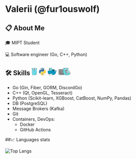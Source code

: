 # Valerii (@fur1ouswolf)

## 📋 About Me

🎓 MIPT Student

💻 Software engineer (Go, C++, Python)

<div>
    <h2>🛠️ Skills
    <img src="https://github.com/fur1ouswolf/fur1ouswolf/blob/main/assets/gopher.png" width="18" height="24"/>
    <img src="https://github.com/fur1ouswolf/fur1ouswolf/blob/main/assets/goppy.png" width="24" height="24"/>
    <img src="https://github.com/fur1ouswolf/fur1ouswolf/blob/main/assets/godocker.png" width="30" height="24"/>
    <img src="https://github.com/fur1ouswolf/fur1ouswolf/blob/main/assets/goserver.png" width="39" height="24"/>
    </h2>
</div>

- Go (Gin, Fiber, GORM, DiscordGo)
- C++ (Qt, OpenGL, Tesseract)
- Python (Scikit-learn, XGBoost, CatBoost, NumPy, Pandas)
- DB (PostgreSQL)
- Message Brokers (Kafka)
- Git
- Containers, DevOps:
  - Docker
  - GitHub Actions

##📈 Languages stats

![Top Langs](https://github-readme-stats.vercel.app/api/top-langs/?username=fur1ouswolf&theme=tokyonight&bg_color=DEG,00000000,00000000,2e91e6&border_radius=5&hide=jupyter%20notebook,c%23&layout=donut)

<img src="https://komarev.com/ghpvc/?username=fur1ouswolf&style=for-the-badge&color=2e91e6" alt=""/>
